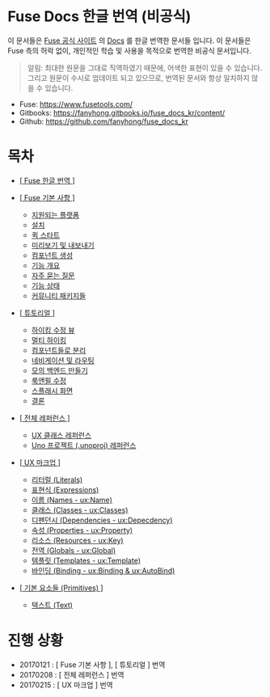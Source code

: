 # Fuse Docs 한글 번역 (비공식) #

이 문서들은 [Fuse 공식 사이트](https://www.fusetools.com/) 의 [Docs](https://www.fusetools.com/docs) 를 한글 번역한 문서들 입니다. 이 문서들은 Fuse 측의 허락 없이, 개인적인 학습 및 사용을 목적으로 번역한 비공식 문서입니다.

> 알림: 최대한 원문을 그대로 직역하였기 때문에, 어색한 표현이 있을 수 있습니다. 그리고 원문이 수시로 업데이트 되고 있으므로, 번역된 문서와 항상 일치하지 않을 수 있습니다.

- Fuse: https://www.fusetools.com/
- Gitbooks: https://fanyhong.gitbooks.io/fuse_docs_kr/content/
- Github: https://github.com/fanyhong/fuse_docs_kr

# 목차 #

* [[ Fuse 한글 번역 ]](README.md)

* [[ Fuse 기본 사항 ]](a_Fuse_Basics/00_Fuse_Basics.md)
    * [지원되는 플랫폼](a_Fuse_Basics/01_Supported_platforms.md)
    * [설치](a_Fuse_Basics/02_Installation.md)
    * [퀵 스타트](a_Fuse_Basics/03_Quickstart.md)
    * [미리보기 및 내보내기](a_Fuse_Basics/04_Preview_and_export.md)
    * [컴포넌트 생성](a_Fuse_Basics/05_Creating_components.md)
    * [기능 개요](a_Fuse_Basics/06_Feature_overview.md)
    * [자주 묻는 질문](a_Fuse_Basics/07_FAQ.md)
    * [기능 상태](a_Fuse_Basics/08_Feature_status.md)
    * [커뮤니티 패키지들](a_Fuse_Basics/09_Community_packages.md)


* [[ 튜토리얼 ]](b_Tutorial/00_Tutorial.md)
    * [하이킹 수정 뷰](b_Tutorial/01_Edit_Hike_view.md)
    * [멀티 하이킹](b_Tutorial/02_Multiple_hikes.md)
    * [컴포넌트들로 분리](b_Tutorial/03_Splitting_up_components.md)
    * [네비게이션 및 라우팅](b_Tutorial/04_Navigation_and_routing.md)
    * [모의 백엔드 만들기](b_Tutorial/05_Mocking_our_Backend.md)
    * [룩앤필 수정](b_Tutorial/06_Tweaking_the_look_and_feel.md)
    * [스플래시 화면](b_Tutorial/07_Splash_screen.md)
    * [결론](b_Tutorial/08_Final_thoughts.md)


* [[ 전체 레퍼런스 ]](c_Full_Reference/00_Full_Reference.md)
    * [UX 클래스 레퍼런스](c_Full_Reference/01_UX_Class_Reference.md)
    * [Uno 프로젝트 (.unoproj) 레퍼런스](c_Full_Reference/02_Uno_projects_Reference.md)


* [[ UX 마크업 ]](d_UX_Markup/00_UX_Markup.md)
    * [리터럴 (Literals)](d_UX_Markup/01_Literals.md)
    * [표현식 (Expressions)](d_UX_Markup/02_Expressions.md)
    * [이름 (Names - ux:Name)](d_UX_Markup/03_Names_uxName.md)
    * [클래스 (Classes - ux:Classes)](d_UX_Markup/04_Classes_uxClass.md)
    * [디펜던시 (Dependencies - ux:Depecdency)](d_UX_Markup/05_Dependencies_uxDepecdency.md)
    * [속성 (Properties - ux:Property)](d_UX_Markup/06_Properties_uxProperty.md)
    * [리소스 (Resources - ux:Key)](d_UX_Markup/07_Resources_uxKey.md)
    * [전역 (Globals - ux:Global)](d_UX_Markup/08_Globals_uxGlobal.md)
    * [템플릿 (Templates - ux:Template)](d_UX_Markup/09_Templates_uxTemplate.md)
    * [바인딩 (Binding - ux:Binding & ux:AutoBind)](d_UX_Markup/10_Binding_uxBinding&uxAutoBind.md)


* [[ 기본 요소들 (Primitives) ]](e_Primitives/00_Primitives.md)
    * [텍스트 (Text)](e_Primitives/01_Text.md)
        

# 진행 상황 #

- 20170121 : [ Fuse 기본 사항 ], [ 튜토리얼 ] 번역
- 20170208 : [ 전체 레퍼런스 ] 번역
- 20170215 : [ UX 마크업 ] 번역




